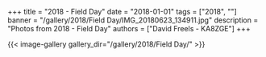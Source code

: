 +++
title = "2018 - Field Day"
date = "2018-01-01"
tags = ["2018", ""]
banner = "/gallery/2018/Field Day/IMG_20180623_134911.jpg"
description = "Photos from 2018 - Field Day"
authors = ["David Freels - KA8ZGE"]
+++

{{< image-gallery gallery_dir="/gallery/2018/Field Day/" >}}
